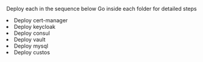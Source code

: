 Deploy each in the sequence below 
Go inside each folder for detailed steps
<li> Deploy cert-manager </li>
<li> Deploy keycloak </li>
<li> Deploy consul </li>
<li>  Deploy vault </li>
<li>  Deploy mysql </li>
<li>  Deploy custos </li>
